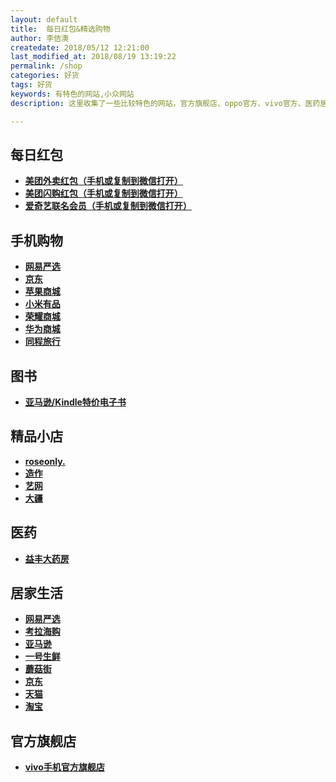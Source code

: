 ```yaml
---
layout: default
title:  每日红包&精选购物
author: 李佶澳
createdate: 2018/05/12 12:21:00
last_modified_at: 2018/08/19 13:19:22
permalink: /shop
categories: 好货
tags: 好货
keywords: 有特色的网站,小众网站
description: 这里收集了一些比较特色的网站，官方旗舰店、oppo官方、vivo官方、医药居家生活专卖。

---
```


<h2>每日红包</h2>

<ul>
<li><a target="_blank" style="font-weight:bold" href="https://c.duomai.com/track.php?k=WaqlGb9QWa1VmJ0ITMwETPklWYmEDM5kzM30DZp9VZ0l2cm02bj5ibhVHdpVWbukmRyUiRyUSQzUycwRHdo1Ddm42YvF&dm_fid=16055">美团外卖红包（手机或复制到微信打开）</a></li>
<li><a target="_blank" style="font-weight:bold" href="https://c.duomai.com/track.php?k=2Fmb9QWa1VmJ3ITMwETPklWYmADMyUzM30DZp9VZ0l2cmYiJt92Yu4WY1RXal1mLpZkMlYkMlE0MlMHc0RHa9QnJ&dm_fid=16052">美团闪购红包（手机或复制到微信打开）</a></li>
<li><a target="_blank" style="font-weight:bold" href="https://c.duomai.com/track.php?k=ukWepFXauAXa2ZkMlYkMlE0MlMHc0RHa9QnJ2Fmb9QWa1VmJ5UDN0ETPklWYmkDMyUzM30DZp9VZ0l2cmwWb0hmL4VGZulmRyUyclxWYzRnbp9maGJTJu9WauVnRyUSe0lmdpR3YhZkMlAVSWVDbtRHaGJTJt92Y&dm_fid=16055">爱奇艺联名会员（手机或复制到微信打开）</a></li>
</ul>

<h2>手机购物</h2>

<ul>
<li><a target="_blank" style="font-weight:bold;" href="https://c.duomai.com/track.php?k=j9WYppWas1DZpVXZmYTM4MTPklWYmATM0EDN30DZp9VZ0l2cmYiRyUSbvNmLzYTMuU3b55SbGJTJGJTJBNTJzBHd0hWP0Zib&dm_fid=16055">网易严选</a></li>
<li><a target="_blank" style="font-weight:bold;" href="https://c.duomai.com/track.php?k=ppWas1DZpVXZmYDNxETPklWYmMTM0EDN30DZp9VZ0l2cmYkMl02bj5CZq5SbGJTJGJTJBNTJzBHd0hWP0Zibj9WY&dm_fid=16055">京东</a></li>
<li><a target="_blank" style="font-weight:bold;" href="https://c.duomai.com/track.php?k=lMHc0RHa9QnJuN2bhlmapxWPklWdlZiMxYTPklWYmIjM0EDN30DZp9VZ0l2cmYiJulWLlRWYyRnRyUCcvh2cGJTJuNmLt92YuUGbwBXYuc3d3ZkMlYkMlE0M&dm_fid=16055">苹果商城</a></li>
<li><a target="_blank" style="font-weight:bold;" href="https://c.duomai.com/track.php?k=ibj9WYppWas1DZpVXZmkDM3QTPklWYmUjM0EDN30DZp9VZ0l2cm02bj5ibpBXdvlXat9WYphnL3d3dGJTJGJTJBNTJzBHd0hWP0Z&dm_fid=16055">小米有品</a></li>
<li><a target="_blank" style="font-weight:bold;" href="https://c.duomai.com/track.php?k=WP0Zibj9WYppWas1DZpVXZmkzNxkTPklWYmgjM0EDN30DZp9VZ0l2cmYiJtZkMl42YGJTJt92YuI3bu9GaphmL3d3dGJTJGJTJBNTJzBHd0h&dm_fid=16055">荣耀商城</a></li>
<li><a target="_blank" style="font-weight:bold;" href="https://c.duomai.com/track.php?k=WP0Zibj9WYppWas1DZpVXZmEjNwITPklWYmQzM0EDN30DZp9VZ0l2cmYiJs1Gdo5CelRmbpZkMl02bj5CbsFWb25SbGJTJGJTJBNTJzBHd0h&dm_fid=16055">华为商城</a></li>
<li><a target="_blank" style="font-weight:bold;" href="https://c.duomai.com/track.php?k=GJTJGJTJBNTJzBHd0hWP0Zibj9WYppWas1DZpVXZmIjN0MTPklWYmEzM0EDN30DZp9VZ0l2cmYiJ5AjM2ITNxkTMENTJklmZlJnRzUCelRmbpNmRyUCbpFGdlJnbpxWerZkMl02bj5Ses5Sb&dm_fid=16055">同程旅行</a></li>
</ul>

<h2>图书</h2>
<ul>
<li><a target="_blank" style="font-weight:bold;" href="https://www.amazon.cn/Kindle%E7%94%B5%E5%AD%90%E4%B9%A6/b/?ie=UTF8&node=116169071&ref_=nav_topnav_giftcert&tag=znrio-23">亚马逊/Kindle特价电子书</a></li>
</ul>

<h2>精品小店</h2>
<ul>
<li><a target="_blank" style="font-weight:bold;" href="https://c.duomai.com/track.php?k=ibj9WYppWas1DZpVXZmMDMxITPklWYmAjMzUjMy0DZp9VZ0l2cmYiJuNmLt92YukHbu9WZz9mcuc3d3ZkMlYkMlE0MlAHd0hWP0Z">roseonly.</a></li>
<li><a target="_blank" style="font-weight:bold;" href="https://c.duomai.com/track.php?k=lAHd0hWP0Zibj9WYppWas1DZpVXZmQDOzMTPklWYmAjMzUjMy0DZp9VZ0l2cmYiJpFWbvVHZfB3ckR0Ml02byZmeGNTJGJTJt92Yu8Wd69WY6ZkMlYkMlE0M">造作</a></li>
<li><a target="_blank" style="font-weight:bold;" href="https://c.duomai.com/track.php?k=m0DZpVXZmITO5MTPklWYmAjMzUjMy0DZp9VZ0l2cm02bj5CdyF2d55yd3dnRyUiRyUSQzUycwRHdo1Dd" >艺网</a></li>
<li><a target="_blank" style="font-weight:bold;" href="http://click.dji.com/AIxnZwK6V7mHitF4Mik?pm=custom">大疆</a></li>
</ul>


<h2>医药</h2>
<ul>
<li><a target="_blank" style="font-weight:bold;" href="https://p.gouwuke.com/0Rdyy">益丰大药房</a></li>
</ul>

<h2>居家生活</h2>
<ul>
<li><a target="_blank" style="font-weight:bold;" href="https://c.duomai.com/track.php?k=WYppWas1DZpVXZmcDOwMTPklWYmAjMzUjMy0DZp9VZ0l2cmYiRyUSbvNmLzYTMuU3b5ZkMlYkMlE0MlAHd0hWP0Zibj9">网易严选</a></li>
<li><a target="_blank" style="font-weight:bold;" href="https://c.duomai.com/track.php?k=j9WYppWas1DZpVXZmczM3ETPklWYmAjMzUjMy0DZp9VZ0l2cmYiJGJTJt92YuEGbvF2auc3d3ZkMlYkMlE0MlAHd0hWP0Zib">考拉海购</a></li>
<li><a target="_blank" style="font-weight:bold;" href="https://www.amazon.cn?tag=znrio-23">亚马逊</a></li>
<li><a target="_blank" style="font-weight:bold;" href="https://c.duomai.com/track.php?k=2YvFWaqlGb9QWa1VmJ4UTPklWYmIDO0QjMy0DZp9VZ0l2cmYiJGJTJt92YuQGa55yd3dnRyUiRyUSQzUycwRHdo1Ddm4">一号生鲜</a></li>
<li><a target="_blank" style="font-weight:bold;" href="https://c.duomai.com/track.php?k=uN2bhlmapxWPklWdlZSMyYTPklWYmAjMzUjMy0DZp9VZ0l2cmYiRyUSbvNmLllma1d2bt5yd3dnRyUiRyUSQzUCc0RHa9QnJ">蘑菇街</a></li>
<li><a target="_blank" style="font-weight:bold;" href="https://c.duomai.com/track.php?site_id=224482&lid=4193&aid=61&euid=lijiaocn&t=http%3A%2F%2Fwww.360buy.com%2F">京东</a></li>
<li><a target="_blank" style="font-weight:bold;" href="https://www.tmall.com/" isconvert="1">天猫</a></li>
<li><a target="_blank" style="font-weight:bold;" href="https://www.taobao.com/" isconvert="1">淘宝</a></li>
</ul>

<h2>官方旗舰店</h2>
<ul>
<li><a target="_blank" style="font-weight:bold" href="https://s.click.taobao.com/t?e=m%3D2%26s%3DDjrBveWbImYcQipKwQzePDAVflQIoZepK7Vc7tFgwiFRAdhuF14FMU8YCzk6XsBk8sviUM61dt3b6m8RPJaT9jpnKcWWAMs1Xga9diXO5NYGp2fMraklkP4vew88RODOcSpj5qSCmbA%3D">vivo手机官方旗舰店</a></li>
</ul>

